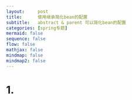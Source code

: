 ```yaml
---
layout:     post
title:      使用继承简化bean的配置
subtitle:   abstract & parent 可以简化bean的配置
categories: [spring专题]
mermaid: false
sequence: false
flow: false
mathjax: false
mindmap: false
mindmap2: false
---
```


# 1. 